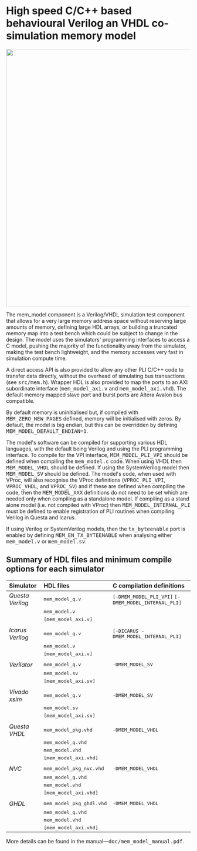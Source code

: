 # High speed C/C++ based behavioural Verilog an VHDL co-simulation memory model 

<p align="center">
<img src="https://github.com/wyvernSemi/mem_model/assets/21970031/fd04c5c5-dd53-4381-851e-ccb9a362fcef" width=700>
</p>

The mem_model component is a Verilog/VHDL simulation test component that allows for a very large memory address space without reserving large amounts of memory, defining large HDL arrays, or building a truncated memory map into a test bench which could be subject to change in the design. The model uses the simulators' programming interfaces to access a C model, pushing the majority of the functionality away from the simulator, making the test bench lightweight, and the memory accesses very fast in simulation compute time.

A direct access API is also provided to allow any other PLI C/C++ code to transfer data directly, without the overhead of simulating bus transactions (see <tt>src/mem.h</tt>). Wrapper HDL is also provided to map the ports to an AXI subordinate interface (<tt>mem_model_axi.v</tt> and <tt>mem_model_axi.vhd</tt>). The default memory mapped slave port and burst ports are Altera Avalon bus compatible.

By default memory is uninitialised but, if compiled with <tt>MEM_ZERO_NEW_PAGES</tt> defined, memory will be initialised with zeros. By default, the model is big endian, but this can be overridden by defining <tt>MEM_MODEL_DEFAULT_ENDIAN=1</tt>.

The model's software can be compiled for supporting various HDL languages, with the default being Verilog and using the PLI programming interface. To compile for the VPI interface, <tt>MEM_MODEL_PLI_VPI</tt> should be defined when compiling the <tt>mem_model.c</tt> code. When using VHDL then <tt>MEM_MODEL_VHDL</tt> should be defined. If using the SystemVerilog model then <tt>MEM_MODEL_SV</tt> should be defined. The model's code, when used with VProc, will also recognise the VProc definitions (<tt>VPROC_PLI_VPI</tt>, <tt>VPROC_VHDL</tt>, and <tt>VPROC_SV</tt>) and if these are defined when compiling the code, then the <tt>MEM_MODEL_XXX</tt> definitions do not need to be set which are needed only when compiling as a standalone model. If compiling as a stand alone model (i.e. not compiled with VProc) then <tt>MEM_MODEL_INTERNAL_PLI</tt> must be defined to enable registration of PLI routines when compiling Verilog in Questa and Icarus.

If using Verilog or SystemVerilog models, then the <tt>tx_byteenable</tt> port is enabled by defining <tt>MEM_EN_TX_BYTEENABLE</tt> when analysing either <tt>mem_model.v</tt> or <tt>mem_model.sv</tt>.

## Summary of HDL files and minimum compile options for each simulator

| Simulator          | HDL files                      | C compilation definitions                 |
|:-------------------|:-------------------------------|:------------------------------------------|
| *Questa Verilog*   | <tt>mem_model_q.v</tt>         | <tt>[-DMEM_MODEL_PLI_VPI]</tt> <tt>[-DMEM_MODEL_INTERNAL_PLI]</tt> |
|                    | <tt>mem_model.v</tt>           |                                           |
|                    | <tt>[mem_model_axi.v]</tt>     |                                           |
|                    |                                |                                           |
| *Icarus Verilog*   | <tt>mem_model_q.v</tt>         | <tt>[-DICARUS -DMEM_MODEL_INTERNAL_PLI]</tt>|
|                    | <tt>mem_model.v</tt>           |                                           |
|                    | <tt>[mem_model_axi.v]</tt>     |                                           |
|                    |                                |                                           |
| *Verilator*        | <tt>mem_model_q.v</tt>         | <tt>-DMEM_MODEL_SV</tt>                   |
|                    | <tt>mem_model.sv</tt>          |                                           |
|                    | <tt>[mem_model_axi.sv]</tt>    |                                           |
|                    |                                |                                           |
| *Vivado xsim*      | <tt>mem_model_q.v</tt>         | <tt>-DMEM_MODEL_SV</tt>                   |
|                    | <tt>mem_model.sv</tt>          |                                           |
|                    | <tt>[mem_model_axi.sv]</tt>    |                                           |
|                    |                                |                                           |
| *Questa VHDL*      | <tt>mem_model_pkg.vhd</tt>     | <tt>-DMEM_MODEL_VHDL</tt>                 |
|                    | <tt>mem_model_q.vhd</tt>       |                                           |
|                    | <tt>mem_model.vhd</tt>         |                                           |
|                    | <tt>[mem_model_axi.vhd]</tt>   |                                           |
|                    |                                |                                           |
| *NVC*              | <tt>mem_model_pkg_nvc.vhd</tt> | <tt>-DMEM_MODEL_VHDL</tt>                 |
|                    | <tt>mem_model_q.vhd</tt>       |                                           |
|                    | <tt>mem_model.vhd</tt>         |                                           |
|                    | <tt>[mem_model_axi.vhd]</tt>   |                                           |
|                    |                                |                                           |
| *GHDL*             | <tt>mem_model_pkg_ghdl.vhd</tt>| <tt>-DMEM_MODEL_VHDL</tt>                 |
|                    | <tt>mem_model_q.vhd</tt>       |                                           |
|                    | <tt>mem_model.vhd</tt>         |                                           |
|                    | <tt>[mem_model_axi.vhd]</tt>   |                                           |

More details can be found in the manual&mdash;<tt>doc/mem_model_manual.pdf</tt>.
